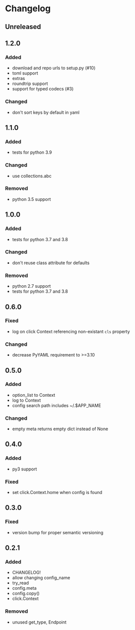 # Changelog


## Unreleased


## 1.2.0
### Added
- download and repo urls to setup.py (#10)
- toml support
- extras
- roundtrip support
- support for typed codecs (#3)
### Changed
- don't sort keys by default in yaml


## 1.1.0
### Added
- tests for python 3.9
### Changed
- use collections.abc
### Removed
- python 3.5 support


## 1.0.0
### Added
- tests for python 3.7 and 3.8
### Changed
- don't reuse class attribute for defaults
### Removed
- python 2.7 support
- tests for python 3.7 and 3.8


## 0.6.0
### Fixed
- log on click Context referencing non-existant `cls` property
### Changed
- decrease PyYAML requirement to >=3.10


## 0.5.0
### Added
- option_list to Context
- log to Context
- config search path includes ~/.$APP_NAME
### Changed
- empty meta returns empty dict instead of None


## 0.4.0
### Added
- py3 support
### Fixed
- set click.Context.home when config is found


## 0.3.0
### Fixed
- version bump for proper semantic versioning


## 0.2.1
### Added
- CHANGELOG!
- allow changing config_name
- try_read
- config.meta
- config.copy()
- click.Context
### Removed
- unused get_type, Endpoint